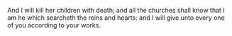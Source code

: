 And I will kill her children with death; and all the churches shall know that I am he which searcheth the reins and hearts: and I will give unto every one of you according to your works.
